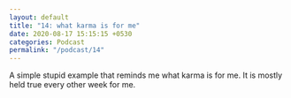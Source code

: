 ```yaml
---
layout: default
title: "14: what karma is for me"
date: 2020-08-17 15:15:15 +0530
categories: Podcast
permalink: "/podcast/14"
---
```

A simple stupid example that reminds me what karma is for me. It is mostly held true every other week for me.